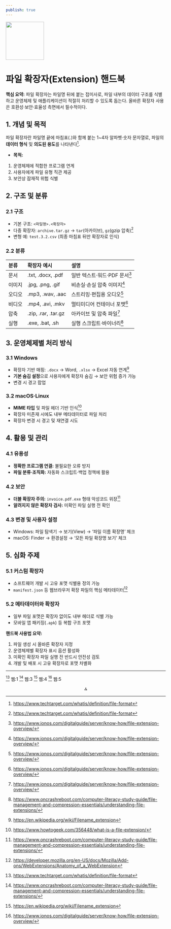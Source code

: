 ```yaml
---
publish: true
---
```


<img src="https://r2cdn.perplexity.ai/pplx-full-logo-primary-dark%402x.png" class="logo" width="120"/>

# 파일 확장자(Extension) 핸드북

**핵심 요약:**
파일 확장자는 파일명 뒤에 붙는 접미사로, 파일 내부의 데이터 구조를 식별하고 운영체제 및 애플리케이션이 적절히 처리할 수 있도록 돕는다. 올바른 확장자 사용은 호환성·보안·효율성 측면에서 필수적이다.

## 1. 개념 및 목적

파일 확장자란 파일명 끝에 마침표(.)와 함께 붙는 1~4자 알파벳·숫자 문자열로, 파일의 **데이터 형식** 및 **의도된 용도**를 나타낸다[^1].

- **목적:**

1. 운영체제에 적합한 프로그램 연계
2. 사용자에게 파일 유형 직관 제공
3. 보안상 잠재적 위험 식별


## 2. 구조 및 분류

### 2.1 구조

- 기본 구조: `<파일명>.<확장자>`
- 다중 확장자: `archive.tar.gz` → `tar`(아카이브), `gz`(gzip 압축)[^1]
- 변형 예: `test.3.2.csv` (최종 마침표 뒤만 확장자로 인식)


### 2.2 분류

| 분류 | 확장자 예시 | 설명 |
| :-- | :-- | :-- |
| 문서 | .txt, .docx, .pdf | 일반 텍스트·워드·PDF 문서[^2] |
| 이미지 | .jpg, .png, .gif | 비손실·손실 압축 이미지[^2] |
| 오디오 | .mp3, .wav, .aac | 스트리밍·편집용 오디오[^2] |
| 비디오 | .mp4, .avi, .mkv | 멀티미디어 컨테이너 포맷[^2] |
| 압축 | .zip, .rar, .tar.gz | 아카이브 및 압축 파일[^2] |
| 실행 | .exe, .bat, .sh | 실행 스크립트·바이너리[^3] |

## 3. 운영체제별 처리 방식

### 3.1 Windows

- 확장자 기반 매핑: `.docx` → Word, `.xlsx` → Excel 자동 연계[^4]
- **기본 숨김 설정**으로 사용자에게 확장자 숨김 → 보안 위험 증가 가능
- 변경 시 경고 팝업


### 3.2 macOS·Linux

- **MIME 타입** 및 파일 헤더 기반 인식[^5]
- 확장자 미존재 시에도 내부 메타데이터로 파일 처리
- 확장자 변경 시 경고 및 재연결 시도


## 4. 활용 및 관리

### 4.1 유용성

- **정확한 프로그램 연결:** 불필요한 오류 방지
- **파일 분류·조직화:** 자동화 스크립트·백업 정책에 활용


### 4.2 보안

- **더블 확장자 주의:** `invoice.pdf.exe` 형태 악성코드 위장[^3]
- **알려지지 않은 확장자 검사:** 미확인 파일 실행 전 확인


### 4.3 변경 및 사용자 설정

- Windows: 파일 탐색기 → 보기(View) → ‘파일 이름 확장명’ 체크
- macOS: Finder → 환경설정 → ‘모든 파일 확장명 보기’ 체크


## 5. 심화 주제

### 5.1 커스텀 확장자

- 소프트웨어 개발 시 고유 포맷 식별용 정의 가능
- `manifest.json` 등 웹브라우저 확장 파일의 핵심 메타데이터[^6]


### 5.2 메타데이터와 확장자

- 일부 파일 포맷은 확장자 없이도 내부 헤더로 식별 가능
- 모바일 앱 패키징(`.apk`) 등 복합 구조 포맷

**핸드북 사용법 요약:**

1. 파일 생성 시 올바른 확장자 지정
2. 운영체제별 확장자 표시 옵션 활성화
3. 미확인 확장자 파일 실행 전 반드시 안전성 검토
4. 개발 및 배포 시 고유 확장자로 포맷 차별화

---

[^1] 웹:1
[^3] 웹:3
[^4] 웹:4
[^2] 웹:5

<div style="text-align: center">⁂</div>

[^1]: https://www.techtarget.com/whatis/definition/file-format

[^2]: https://www.ionos.com/digitalguide/server/know-how/file-extension-overview/

[^3]: https://www.oncrashreboot.com/computer-literacy-study-guide/file-management-and-compression-essentials/understanding-file-extensions/

[^4]: https://en.wikipedia.org/wiki/Filename_extension

[^5]: https://www.howtogeek.com/356448/what-is-a-file-extension/

[^6]: https://developer.mozilla.org/en-US/docs/Mozilla/Add-ons/WebExtensions/Anatomy_of_a_WebExtension

[^7]: https://file-extensions.com

[^8]: https://www.lenovo.com/ca/en/glossary/file-extension/

[^9]: https://www.indeed.com/career-advice/career-development/what-is-file-extension

[^10]: https://www.lenovo.com/us/en/glossary/file-extension/

[^11]: https://www.lenovo.com/my/en/glossary/file-extension/

[^12]: https://www.solvusoft.com/en/file-extensions/file-extension-usage/

[^13]: https://edu.gcfglobal.org/en/basic-computer-skills/understanding-file-extensions/1/

[^14]: https://en.wikipedia.org/wiki/File_format

[^15]: https://www.malwarebytes.com/ja/blog/news/2013/12/file-extensions-2

[^16]: https://support.microsoft.com/en-us/windows/common-file-name-extensions-in-windows-da4a4430-8e76-89c5-59f7-1cdbbc75cb01

[^17]: https://www.komprise.com/glossary_terms/file/

[^18]: https://www.lifewire.com/what-is-a-file-extension-2625879

[^19]: https://www.sciencedirect.com/topics/engineering/file-extension

